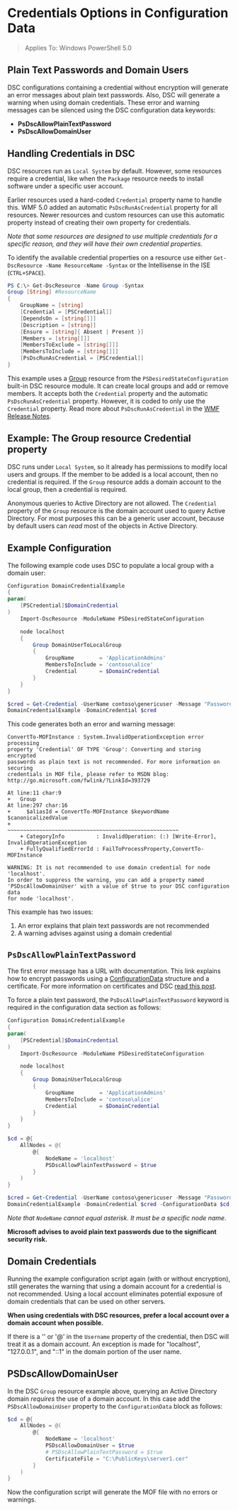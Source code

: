 # Credentials Options in Configuration Data
>Applies To: Windows PowerShell 5.0

## Plain Text Passwords and Domain Users

DSC configurations containing a credential without encryption will generate an error messages about plain text passwords.
Also, DSC will generate a warning when using domain credentials.
These error and warning messages can be silenced using the DSC configuration data keywords:
* **PsDscAllowPlainTextPassword**
* **PsDscAllowDomainUser**

## Handling Credentials in DSC

DSC  resources run as `Local System` by default.
However, some resources require a credential, like when the `Package` resource needs to install software under a specific user account.

Earlier resources used a hard-coded `Credential` property name to handle this.
WMF 5.0 added an automatic `PsDscRunAsCredential` property for all resources.
Newer resources and custom resources can use this automatic property instead of creating their own property for credentials.

*Note that some resources are designed to use multiple credentials for a specific reason, and they will have their own credential properties.*

To identify the available credential properties on a resource use either `Get-DscResource -Name ResourceName -Syntax` or the Intellisense in the ISE (`CTRL+SPACE`).

```PowerShell
PS C:\> Get-DscResource -Name Group -Syntax
Group [String] #ResourceName
{
    GroupName = [string]
    [Credential = [PSCredential]]
    [DependsOn = [string[]]]
    [Description = [string]]
    [Ensure = [string]{ Absent | Present }]
    [Members = [string[]]]
    [MembersToExclude = [string[]]]
    [MembersToInclude = [string[]]]
    [PsDscRunAsCredential = [PSCredential]]
}
```

This example uses a [Group](https://msdn.microsoft.com/en-us/powershell/dsc/groupresource) resource from the `PSDesiredStateConfiguration` built-in DSC resource module.
It can create local groups and add or remove members.
It accepts both the `Credential` property and the automatic `PsDscRunAsCredential` property.
However, it is coded to only use the `Credential` property.
Read more about `PsDscRunAsCredential` in the [WMF Release Notes](https://msdn.microsoft.com/en-us/powershell/wmf/dsc_runas).

## Example: The Group resource Credential property

DSC runs under `Local System`, so it already has permissions to modify local users and groups.
If the member to be added is a local account, then no credential is required.
If the `Group` resource adds a domain account to the local group, then a credential is required.

Anonymous queries to Active Directory are not allowed.
The `Credential` property of the `Group` resource is the domain account used to query Active Directory.
For most purposes this can be a generic user account, because by default users can *read* most of the objects in Active Directory.

## Example Configuration

The following example code uses DSC to populate a local group with a domain user:

```PowerShell
Configuration DomainCredentialExample
{
param(
    [PSCredential]$DomainCredential
)
    Import-DscResource -ModuleName PSDesiredStateConfiguration

    node localhost
    {
        Group DomainUserToLocalGroup
        {
            GroupName        = 'ApplicationAdmins'
            MembersToInclude = 'contoso\alice'
            Credential       = $DomainCredential
        }
    }
}

$cred = Get-Credential -UserName contoso\genericuser -Message "Password please"
DomainCredentialExample -DomainCredential $cred
```

This code generates both an error and warning message:

```
ConvertTo-MOFInstance : System.InvalidOperationException error processing
property 'Credential' OF TYPE 'Group': Converting and storing encrypted
passwords as plain text is not recommended. For more information on securing
credentials in MOF file, please refer to MSDN blog:
http://go.microsoft.com/fwlink/?LinkId=393729

At line:11 char:9
+   Group
At line:297 char:16
+     $aliasId = ConvertTo-MOFInstance $keywordName $canonicalizedValue
+                ~~~~~~~~~~~~~~~~~~~~~~~~~~~~~~~~~~~~~~~~~~~~~~~~~~~~~~
    + CategoryInfo          : InvalidOperation: (:) [Write-Error], InvalidOperationException
    + FullyQualifiedErrorId : FailToProcessProperty,ConvertTo-MOFInstance

WARNING: It is not recommended to use domain credential for node 'localhost'.
In order to suppress the warning, you can add a property named
'PSDscAllowDomainUser' with a value of $true to your DSC configuration data
for node 'localhost'.
```

This example has two issues:
1.  An error explains that plain text passwords are not recommended
2.  A warning advises against using a domain credential

## `PsDscAllowPlainTextPassword`

The first error message has a URL with documentation.
This link explains how to encrypt passwords using a [ConfigurationData](https://msdn.microsoft.com/en-us/powershell/dsc/configdata) structure and a certificate.
For more information on certificates and DSC [read this post](http://aka.ms/certs4dsc).

To force a plain text password, the `PsDscAllowPlainTextPassword` keyword is required in the configuration data section as follows:

```PowerShell
Configuration DomainCredentialExample
{
param(
    [PSCredential]$DomainCredential
)
    Import-DscResource -ModuleName PSDesiredStateConfiguration

    node localhost
    {
        Group DomainUserToLocalGroup
        {
            GroupName        = 'ApplicationAdmins'
            MembersToInclude = 'contoso\alice'
            Credential       = $DomainCredential
        }
    }
}

$cd = @{
    AllNodes = @(
        @{
            NodeName = 'localhost'
            PSDscAllowPlainTextPassword = $true
        }
    )
}

$cred = Get-Credential -UserName contoso\genericuser -Message "Password please"
DomainCredentialExample -DomainCredential $cred -ConfigurationData $cd
```

*Note that `NodeName` cannot equal asterisk. It must be a specific node name.*

**Microsoft advises to avoid plain text passwords due to the significant security risk.**

## Domain Credentials

Running the example configuration script again (with or without encryption), still generates the warning that using a domain account for a credential is not recommended.
Using a local account eliminates potential exposure of domain credentials that can be used on other servers.

**When using credentials with DSC resources, prefer a local account over a domain account when possible.**

If there is a '\' or '@' in the `Username` property of the credential, then DSC will treat it as a domain account.
An exception is made for "localhost", "127.0.0.1", and "::1" in the domain portion of the user name.

## PSDscAllowDomainUser

In the DSC `Group` resource example above, querying an Active Directory domain *requires* the use of a domain account.
In this case add the `PSDscAllowDomainUser` property to the `ConfigurationData` block as follows:

```PowerShell
$cd = @{
    AllNodes = @(
        @{
            NodeName = 'localhost'
            PSDscAllowDomainUser = $true
            # PSDscAllowPlainTextPassword = $true
            CertificateFile = "C:\PublicKeys\server1.cer"
        }
    )
}
```

Now the configuration script will generate the MOF file with no errors or warnings.


